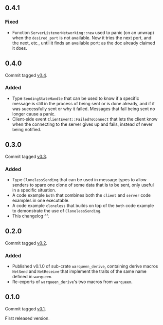 
## 0.4.1

### Fixed

- Function `ServerListenerNetworking::new` used to panic (on an unwrap) when the `desired_port` is not available. Now it tries the next port, and the next, etc., until it finds an available port; as the doc already claimed it does.

## 0.4.0

Commit tagged [v0.4](https://github.com/anima-libera/warqueen/tree/v0.4).

### Added

- Type `SendingStateHandle` that can be used to know if a specific message is still in the process of being sent or is done already, and if it was successfully sent or why it failed. Messages that fail being sent no longer cause a panic.
- Client-side event `ClientEvent::FailedToConnect` that lets the client know when the connecting to the server gives up and fails, instead of never being notified.

## 0.3.0

Commit tagged [v0.3](https://github.com/anima-libera/warqueen/tree/v0.3).

### Added

- Type `ClonelessSending` that can be used in message types to allow senders to spare one clone of some data that is to be sent, only useful in a specific situation.
- A code example `both` that combines both the `client` and `server` code examples in one executable.
- A code example `cloneless` that builds on top of the `both` code example to demonstrate the use of `ClonelessSending`.
- This changelog ^^.

## 0.2.0

Commit tagged [v0.2](https://github.com/anima-libera/warqueen/tree/v0.2).

### Added

- Published v0.1.0 of sub-crate `warqueen_derive`, containing derive macros `NetSend` and `NetReceive` that implement the traits of the same name defined in `warqueen`.
- Re-exports of `warqueen_derive`'s two macros from `warqueen`.

## 0.1.0

Commit tagged [v0.1](https://github.com/anima-libera/warqueen/tree/v0.1).

First released version.

